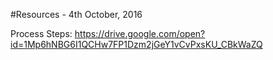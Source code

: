 #Resources - 4th October, 2016

Process Steps:
https://drive.google.com/open?id=1Mp6hNBG6I1QCHw7FP1Dzm2jGeY1vCvPxsKU_CBkWaZQ
